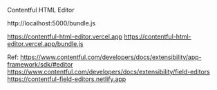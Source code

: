Contentful HTML Editor

http://localhost:5000/bundle.js

https://contentful-html-editor.vercel.app
https://contentful-html-editor.vercel.app/bundle.js


Ref:
https://www.contentful.com/developers/docs/extensibility/app-framework/sdk/#editor
https://www.contentful.com/developers/docs/extensibility/field-editors
https://contentful-field-editors.netlify.app